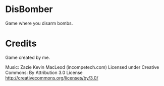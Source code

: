# DisBomber
Game where you disarm bombs.

# Credits
Game created by me.

Music:
Zazie Kevin MacLeod (incompetech.com)
Licensed under Creative Commons: By Attribution 3.0 License
http://creativecommons.org/licenses/by/3.0/
